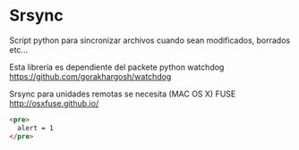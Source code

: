 Srsync
======

Script python para sincronizar archivos cuando sean modificados, borrados etc...

Esta librería es dependiente del packete python watchdog https://github.com/gorakhargosh/watchdog

Srsync para unidades remotas se necesita (MAC OS X) FUSE http://osxfuse.github.io/


```html
<pre>
  alert = 1
</pre>
```
